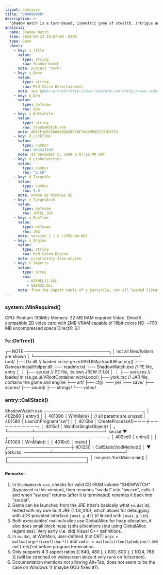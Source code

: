 ```yaml
---
layout: analysis
title: "00400000h"
description: >-
  "Shadow Watch is a turn-based, isometric game of stealth, intrigue and combat. You have been given command of a team of six highly trained operatives with orders to find out who is behind the attacks against those working on the ISS." - Red Storm Entertainment
analysis:
  name: Shadow Watch
  time: 2024-09-23 15:07:00 -0300
  type: Game
  sheet:
    - key: s_Title
      value:
        type: string
        raw: Shadow Watch
      note: project "York"
    - key: s_Devs
      value:
        type: string
        raw: Red Storm Entertainment
      note: see &#60;<a href="http://www.redstorm.com">http://www.redstorm.com</a>&#62;
    - key: e_Drm
      value:
        type: defname
        raw: GOG
    - key: s_EntryFile
      value:
        type: string
        raw: ShadowWatch.exe
      note: 8D91F16BC60A8A9DA5B3C0F7A68999EE231D6753
    - key: d_LinkTime
      value:
        type: number
        raw: 944417248
      note: at December 5, 1999 6:07:28 PM GMT
    - key: d_LinkerVersion
      value:
        type: number
        raw: "2.50"
    - key: d_TargetOs
      value:
        type: number
        raw: 4.0
      note: known as Windows 95
    - key: e_TargetArch
      value:
        type: defname
        raw: INTEL_386
    - key: e_RunTime
      value:
        type: defname
        raw: JRE
      note: version 1.1.8 (1999-04-08)
    - key: s_Engine
      value:
        type: string
        raw: Red Storm Engine
      note: proprietary Java engine
    - key: v_Imports
      value:
        type: array
        raw:
          - KERNEL32.DLL
          - USER32.DLL
      note: from the import table of s_EntryFile, not all loaded libraries
---
```


### system::MinRequired()

<div class="ascii">
    CPU: Pentium 133Mhz
 Memory: 32 MB RAM required
  Video: DirectX compatible 2D video card with 2MB VRAM capable of 16bit colors
     HD: ~700 MB uncompressed space
DirectX: 6.1
</div>

### fs::DirTree()

<div class="ascii">
              ╭─ NOTE ────────────────────────────╮
              │  not all files/folders are shown  │
              ╰───────────────────────────────────╯
</div>
<div class="ascii">
root/
├── <span class="vpad">Dx.dll</span>          <span class="comment">// loaded in rse.ge.ui.RSEUIMgr.loadUIFactory()</span>
├── GameuxInstallHelper.dll
├── readme.txt
├── ShadowWatch.exe <span class="comment">// PE file, entry</span>
│   ⋮
├── sw.dat          <span class="comment">// PE file, its own JREW (1.1.8)</span>
│   ⋮
├── york.res        <span class="comment">// loaded in rse.ge.ui.VRootContainer.workLoop()</span>
├── york.rsc        <span class="comment">// JAR file, contains the game and engine</span>
├── art/
├── cfg/
├── jre/
├── save/
├── scores/
├── sound/
├── strings/
└── video/
</div>

### entry::CallStack()

<div class="ascii">
  ShadowWatch.exe
┌────────┬───────────────────────┐
│ 402b80 ┆ entry()               │
│ 401000 ┆ WinMain()             │ <span class="comment">// all params are unused</span>
│ 401580 ┆ LaunchProgram("sw")   │
│ 4015bd ┆ CreateProcessA()─ ─ ─ ┼ ─ ─ ─ ─ ─ ─ ─ ─ ─ ─┐
│ 4015cf ┆ WaitForSingleObject() │                    ╷
└────────┴───────────────────────┘     sw.dat         ▼
                                    ┌────────┬────────────────────────┐
                                    │ 402cd0 ┆ entry()                │
                                    │ 401000 ┆ WinMain()              │
                                    │ 4010c0 ┆ main()                 │
              ┌─────────────────────┼ 401230 ┆ CallStaticVoidMethod() │
              ▼         york.rsc    └────────┴────────────────────────┘
      ┌──────────────────────────┐
      │ rse.york.YorkMain.main() │
      └──────────────────────────┘
</div>

#### Remarks:
1. In `ShadowWatch.exe`, checks for valid CD-ROM volume "SHDWWTCH" (bypassed in this version), then renames "sw.dat" into "sw.exe", calls it and when "sw.exe" returns (after it is terminated) renames it back into "sw.dat".
1. Game can be launched from the JRE (that's basically what `sw.dat` is), tested with my own built JRE (1.1.8_010), which allows for debugging with JDK-provided interface `javai_g.dll` (if linked with `javai_g.lib`).
1. Both executables' malloc/calloc use GlobalAlloc for heap allocation, it also does small block heap (sbh) allocations (but using GlobalAlloc regardless). Very early (i.e. old) Visual C++ definitions.
1. In `sw.dat`, at WinMain, user-defined (not CRT) `argv = malloc(argc*sizeof(char*))` and `cmdln = malloc(strlen(lpCmdLine))` are not free()'ed before program termination.
1. Only supports 4:3 aspect ratios [{ 640, 480 }, { 800, 600 }, { 1024, 768 }] (will be streched on widescreen since it only runs on fullscreen).
1. Documentation mentions not allowing Alt+Tab, does not seem to be the case on Windows 11 (maybe GOG fixed it?).
